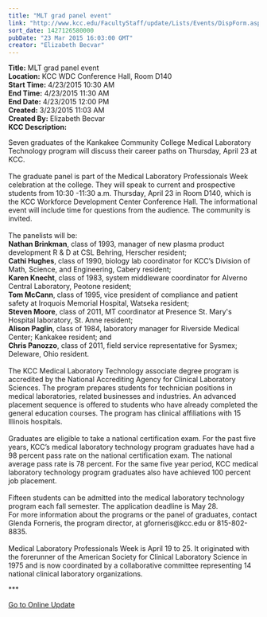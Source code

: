 ```yaml
---
title: "​MLT grad panel event"
link: "http://www.kcc.edu/FacultyStaff/update/Lists/Events/DispForm.aspx?ID=764"
sort_date: 1427126580000
pubDate: "23 Mar 2015 16:03:00 GMT"
creator: "Elizabeth Becvar"
---
```


<div><b>Title:</b> ​MLT grad panel event</div>
<div><b>Location:</b> KCC WDC Conference Hall, Room D140</div>
<div><b>Start Time:</b> 4/23/2015 10:30 AM</div>
<div><b>End Time:</b> 4/23/2015 11:30 AM</div>
<div><b>End Date:</b> 4/23/2015 12:00 PM</div>
<div><b>Created:</b> 3/23/2015 11:03 AM</div>
<div><b>Created By:</b> Elizabeth Becvar</div>
<div><b>KCC Description:</b> <div class="ExternalClass443C4610C5754A649B51CBD05A3C8C52"><p>Seven graduates of the Kankakee Community College Medical Laboratory Technology program will discuss their career paths on Thursday, April 23 at KCC.<br /><br />The graduate panel is part of the Medical Laboratory Professionals Week celebration at the college. They will speak to current and prospective students from 10:30 -11:30 a.m. Thursday, April 23 in Room D140, which is the KCC Workforce Development Center Conference Hall. The informational event will include time for questions from the audience. The community is invited.<br /><br />The panelists will be:<br /><strong>Nathan Brinkman</strong>, class of 1993, manager of new plasma product development R &amp; D at CSL Behring, Herscher resident;<br /><strong>Cathi Hughes</strong>, class of 1990, biology lab coordinator for KCC’s Division of Math, Science, and Engineering, Cabery resident;<br /><strong>Karen Knecht</strong>, class of 1983, system middleware coordinator for Alverno Central Laboratory, Peotone resident;<br /><strong>Tom McCann</strong>, class of 1995, vice president of compliance and patient safety at Iroquois Memorial Hospital, Watseka resident;<br /><strong>Steven Moore</strong>, class of 2011, MT coordinator at Presence St. Mary's Hospital laboratory, St. Anne resident; <br /><strong>Alison Paglin</strong>, class of 1984, laboratory manager for Riverside Medical Center; Kankakee resident; and<br /><strong>Chris Panozzo</strong>, class of 2011, field service representative for Sysmex; Deleware, Ohio resident.<br /><br />The KCC Medical Laboratory Technology associate degree program is accredited by the National Accrediting Agency for Clinical Laboratory Sciences. The program prepares students for technician positions in medical laboratories, related businesses and industries. An advanced placement sequence is offered to students who have already completed the general education courses. The program has clinical affiliations with 15 Illinois hospitals.<br /><br />Graduates are eligible to take a national certification exam. For the past five years, KCC’s medical laboratory technology program graduates have had a 98 percent pass rate on the national certification exam. The national average pass rate is 78 percent. For the same five year period, KCC medical laboratory technology program graduates also have achieved 100 percent job placement.<br /><br />Fifteen students can be admitted into the medical laboratory technology program each fall semester. The application deadline is May 28.<br />For more information about the programs or the panel of graduates, contact Glenda Forneris, the program director, at gforneris@kcc.edu or 815-802-8835.<br /><br />Medical Laboratory Professionals Week is April 19 to 25. It originated with the forerunner of the American Society for Clinical Laboratory Science in 1975 and is now coordinated by a collaborative committee representing 14 national clinical laboratory organizations.</p>
<p>***</p>
<p><a href="/FacultyStaff/update/Pages/dailyupdate.aspx">Go to Online Update</a><br /></p></div></div>
